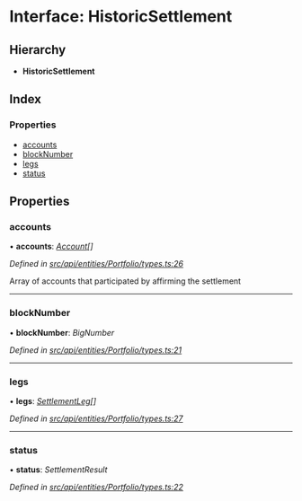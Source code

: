 # Interface: HistoricSettlement

## Hierarchy

* **HistoricSettlement**

## Index

### Properties

* [accounts](historicsettlement.md#accounts)
* [blockNumber](historicsettlement.md#blocknumber)
* [legs](historicsettlement.md#legs)
* [status](historicsettlement.md#status)

## Properties

###  accounts

• **accounts**: *[Account](../classes/account.md)[]*

*Defined in [src/api/entities/Portfolio/types.ts:26](https://github.com/PolymathNetwork/polymesh-sdk/blob/05b527a2/src/api/entities/Portfolio/types.ts#L26)*

Array of accounts that participated by affirming the settlement

___

###  blockNumber

• **blockNumber**: *BigNumber*

*Defined in [src/api/entities/Portfolio/types.ts:21](https://github.com/PolymathNetwork/polymesh-sdk/blob/05b527a2/src/api/entities/Portfolio/types.ts#L21)*

___

###  legs

• **legs**: *[SettlementLeg](settlementleg.md)[]*

*Defined in [src/api/entities/Portfolio/types.ts:27](https://github.com/PolymathNetwork/polymesh-sdk/blob/05b527a2/src/api/entities/Portfolio/types.ts#L27)*

___

###  status

• **status**: *SettlementResult*

*Defined in [src/api/entities/Portfolio/types.ts:22](https://github.com/PolymathNetwork/polymesh-sdk/blob/05b527a2/src/api/entities/Portfolio/types.ts#L22)*
